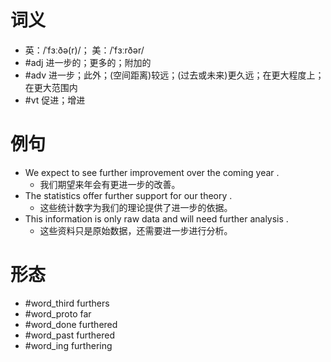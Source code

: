 # 词义
- 英：/ˈfɜːðə(r)/； 美：/ˈfɜːrðər/
- #adj 进一步的；更多的；附加的
- #adv 进一步；此外；(空间距离)较远；(过去或未来)更久远；在更大程度上；在更大范围内
- #vt 促进；增进
# 例句
- We expect to see further improvement over the coming year .
	- 我们期望来年会有更进一步的改善。
- The statistics offer further support for our theory .
	- 这些统计数字为我们的理论提供了进一步的依据。
- This information is only raw data and will need further analysis .
	- 这些资料只是原始数据，还需要进一步进行分析。
# 形态
- #word_third furthers
- #word_proto far
- #word_done furthered
- #word_past furthered
- #word_ing furthering

